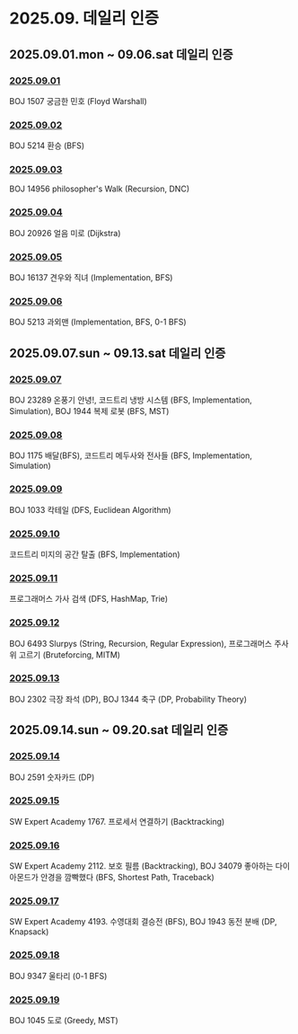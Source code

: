 # 2025.09. 데일리 인증

## 2025.09.01.mon ~ 09.06.sat 데일리 인증

### [2025.09.01](https://github.com/jwelyl/daily_certification/blob/main/2025/09/01/25_09_01_daily_certification.md)
BOJ 1507 궁금한 민호 (Floyd Warshall)

### [2025.09.02](https://github.com/jwelyl/daily_certification/blob/main/2025/09/02/25_09_02_daily_certification.md)
BOJ 5214 환승 (BFS)

### [2025.09.03](https://github.com/jwelyl/daily_certification/blob/main/2025/09/03/25_09_03_daily_certification.md)
BOJ 14956 philosopher's Walk (Recursion, DNC)

### [2025.09.04](https://github.com/jwelyl/daily_certification/blob/main/2025/09/04/25_09_04_daily_certification.md)
BOJ 20926 얼음 미로 (Dijkstra)

### [2025.09.05](https://github.com/jwelyl/daily_certification/blob/main/2025/09/05/25_09_05_daily_certification.md)
BOJ 16137 견우와 직녀 (Implementation, BFS)

### [2025.09.06](https://github.com/jwelyl/daily_certification/blob/main/2025/09/06/25_09_06_daily_certification.md)
BOJ 5213 과외맨 (Implementation, BFS, 0-1 BFS)

## 2025.09.07.sun ~ 09.13.sat 데일리 인증

### [2025.09.07](https://github.com/jwelyl/daily_certification/blob/main/2025/09/07/25_09_07_daily_certification.md)
BOJ 23289 온풍기 안녕!, 코드트리 냉방 시스템 (BFS, Implementation, Simulation), BOJ 1944 복제 로봇 (BFS, MST)

### [2025.09.08](https://github.com/jwelyl/daily_certification/blob/main/2025/09/08/25_09_08_daily_certification.md)
BOJ 1175 배달(BFS), 코드트리 메두사와 전사들 (BFS, Implementation, Simulation)

### [2025.09.09](https://github.com/jwelyl/daily_certification/blob/main/2025/09/09/25_09_09_daily_certification.md)
BOJ 1033 칵테일 (DFS, Euclidean Algorithm)

### [2025.09.10](https://github.com/jwelyl/daily_certification/blob/main/2025/09/10/25_09_10_daily_certification.md)
코드트리 미지의 공간 탈출 (BFS, Implementation)

### [2025.09.11](https://github.com/jwelyl/daily_certification/blob/main/2025/09/11/25_09_11_daily_certification.md)
프로그래머스 가사 검색 (DFS, HashMap, Trie)

### [2025.09.12](https://github.com/jwelyl/daily_certification/blob/main/2025/09/12/25_09_12_daily_certification.md)
BOJ 6493 Slurpys (String, Recursion, Regular Expression), 프로그래머스 주사위 고르기 (Bruteforcing, MITM)

### [2025.09.13](https://github.com/jwelyl/daily_certification/blob/main/2025/09/13/25_09_13_daily_certification.md)
BOJ 2302 극장 좌석 (DP), BOJ 1344 축구 (DP, Probability Theory)

## 2025.09.14.sun ~ 09.20.sat 데일리 인증

### [2025.09.14](https://github.com/jwelyl/daily_certification/blob/main/2025/09/14/25_09_14_daily_certification.md)
BOJ 2591 숫자카드 (DP)

### [2025.09.15](https://github.com/jwelyl/daily_certification/blob/main/2025/09/15/25_09_15_daily_certification.md)
SW Expert Academy 1767. 프로세서 연결하기 (Backtracking)

### [2025.09.16](https://github.com/jwelyl/daily_certification/blob/main/2025/09/16/25_09_16_daily_certification.md)
SW Expert Academy 2112. 보호 필름 (Backtracking), BOJ 34079 좋아하는 다이아몬드가 안경을 깜빡했다 (BFS, Shortest Path, Traceback)

### [2025.09.17](https://github.com/jwelyl/daily_certification/blob/main/2025/09/17/25_09_17_daily_certification.md)
SW Expert Academy 4193. 수영대회 결승전 (BFS), BOJ 1943 동전 분배 (DP, Knapsack)

### [2025.09.18](https://github.com/jwelyl/daily_certification/blob/main/2025/09/18/25_09_18_daily_certification.md)
BOJ 9347 울타리 (0-1 BFS)

### [2025.09.19](https://github.com/jwelyl/daily_certification/blob/main/2025/09/19/25_09_19_daily_certification.md)
BOJ 1045 도로 (Greedy, MST)